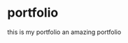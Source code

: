 # portfolio
this is my portfolio an amazing portfolio

<!-- git config --global user.name “[firstname lastname]” -->
<!-- git config --global user.email “[valid-email]” -->


<!-- cd command is used for changing the directory
if we want to get out of a directory we can simply write cd ..
otherwise if we want to go in some directory we wite cd and the directory we want to go in like 
cd portfolio  -->


<!-- ls -- this will show the list of files  -->
<!-- ls -a it shows the hidden files in the github repos -->


<!-- git clone url it is used to get a file from the github repo or for cloning of a repo in github
there are two platforms remote(github) and local(own laptop) -->


<!-- git status -- show the status of files  -->


<!-- untracked-- new files that git does not track yet or the files that we create -->
<!-- modified -- changed or if we made any changes in the file -->
<!-- staged-- file is ready to be commited -->
<!-- unmodified -- unchanged -->

<!-- when we perform add the our files are staged means they are ready to be staged -->


<!-- ADD & COMMIT 
git add <filename> -- adds new or changed files in your working directory to the git staging area
git commit -m -- it is the record of the change
-->
